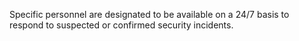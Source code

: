 Specific personnel are designated to be available on a 24/7 basis to respond to suspected or confirmed security incidents.
